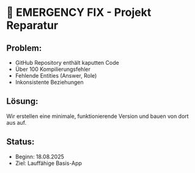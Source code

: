 # 🚨 EMERGENCY FIX - Projekt Reparatur

## Problem:
- GitHub Repository enthält kaputten Code
- Über 100 Kompilierungsfehler
- Fehlende Entities (Answer, Role)
- Inkonsistente Beziehungen

## Lösung:
Wir erstellen eine minimale, funktionierende Version und bauen von dort aus auf.

## Status:
- Beginn: 18.08.2025
- Ziel: Lauffähige Basis-App
